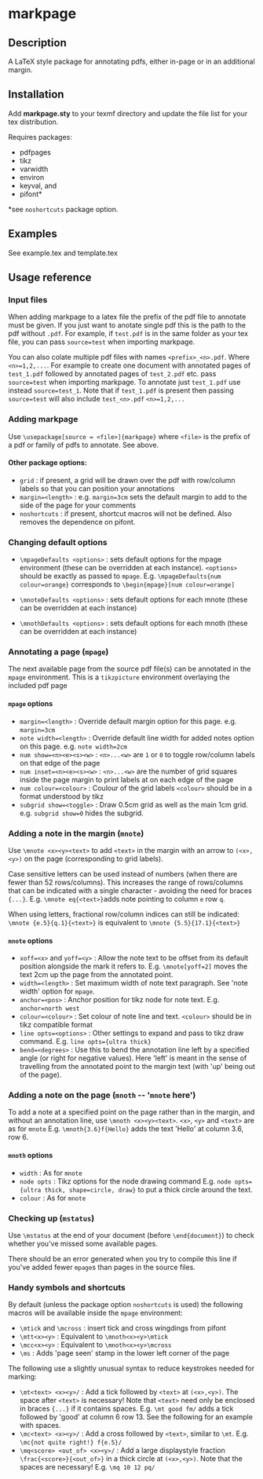 # markpage

## Description
A LaTeX style package for annotating pdfs, either in-page or in an additional
margin.

## Installation
Add **markpage.sty** to your texmf directory and update the file list for your
tex distribution.

Requires packages:
  + pdfpages  
  + tikz
  + varwidth
  + environ  
  + keyval, and  
  + pifont*

\*see `noshortcuts` package option.
## Examples
See  example.tex and template.tex

## Usage reference
### Input files
When adding markpage to a latex file the prefix of the pdf file to annotate
must be given. If you just want to anotate single pdf this is the path to the
pdf without `.pdf`. For example, if `test.pdf` is in the same folder as your tex
file, you can pass `source=test` when importing markpage.

You can also colate multiple pdf files with names `<prefix>_<n>.pdf`. Where
`<n>=1,2,...`. For example to create one document with annotated pages of
`test_1.pdf` followed by annotated pages of `test_2.pdf` etc. pass `source=test`
when importing markpage. To annotate just `test_1.pdf` use instead
`source=test_1`. Note that if `test_1.pdf` is present then passing `source=test`
will also include `test_<n>.pdf` `<n>=1,2,...`

### Adding markpage
Use `\usepackage[source = <file>]{markpage}` where
 `<file>` is the prefix of a pdf or family of pdfs to annotate. See above.

#### Other package options:
+ `grid` : if present, a grid will be drawn over the pdf with row/column labels
so that you can position your annotations
+ `margin=<length>` : e.g. `margin=3cm` sets the default margin to add to the side of the page for your comments
+ `noshortcuts` : if present, shortcut macros will not be defined. Also removes the dependence on pifont.

### Changing default options
+ `\mpageDefaults <options>` :  sets default options for the mpage environment (these can be overridden at each instance). `<options>` should be exactly as passed to `mpage`. E.g.
`\mpageDefaults{num colour=orange}` corresponds to
`\begin{mpage}[num colour=orange]`

+ `\mnoteDefaults <options>` : sets default options for each mnote (these can be overridden at each instance)

+ `\mnothDefaults <options>` : sets default options for each mnoth (these can be overridden at each instance)

### Annotating a page (`mpage`)
The next available page from the source pdf file(s) can be annotated in the `mpage` environment. This is a `tikzpicture` environment overlaying the included pdf page
#### `mpage` options
+ `margin=<length>` : Override default margin option for this page. e.g. `margin=3cm`
+  `note width=<length>` : Override default line width for added notes option on this page. e.g. `note width=2cm`
+ `num show=<n><e><s><w>` : `<n>...<w>` are `1` or `0` to toggle row/column labels on that edge of the page
+ `num inset=<n><e><s><w>` : `<n>...<w>` are the number of grid squares inside the page margin to print labels at on each edge of the page
+ `num colour=<colour>` : Coulour of the grid labels `<colour>` should be in a format understood by tikz
+ `subgrid show=<toggle>` : Draw 0.5cm grid as well as the main 1cm grid. e.g. `subgrid show=0` hides the subgrid.

### Adding a note in the margin (`mnote`)
Use `\mnote <x><y><text>` to add `<text>` in the margin with an arrow to `(<x>,<y>)` on the page (corresponding to grid labels).

Case sensitive letters can be used instead of numbers (when there are fewer than 52 rows/columns). This increases the range of rows/columns that can be indicated with a single character - avoiding the need for braces `{...}`.
E.g. `\mnote eq{<text>}`adds note pointing to column `e`
row `q`.

When using letters, fractional row/column indices can still be indicated: `\mnote {e.5}{q.1}{<text>}` is equivalent to `\mnote {5.5}{17.1}{<text>}`

#### `mnote` options
+ `xoff=<x>` and `yoff=<y>` : Allow the note text to be offset from its default position alongside the mark it refers to. E.g. `\mnote[yoff=2]` moves the text 2cm up the page from the annotated point.
+ `width=<length>` : Set maximum width of note text paragraph. See 'note width' option for `mpage`.
+ `anchor=<pos>` : Anchor position for tikz node for note text. E.g. `anchor=north west`
+ `colour=<colour>` : Set colour of note line and text. `<colour>` should be in tikz compatible format
+ `line opts=<options>` : Other settings to expand and pass to tikz draw command. E.g. `line opts={ultra thick}`
+ `bend=<degrees>` : Use this to bend the annotation line left by a specified angle (or right for negative values). Here 'left' is meant in the sense of travelling from the annotated point to the margin text (with 'up' being out of the page).

### Adding a note on the page (`mnoth` -- '`mnote` here')
To add a note at a specified point on the page rather than in the margin, and without an annotation line, use `\mnoth <x><y><text>`. `<x>`, `<y>` and `<text>` are as for `mnote` E.g. `\mnoth{3.6}f{Hello}` adds the text 'Hello' at column 3.6, row 6.

#### `mnoth` options
+ `width` : As for `mnote`
+ `node opts` : Tikz options for the node drawing command E.g.
`node opts={ultra thick, shape=circle, draw}` to put a thick circle around the text.
+ `colour` : As for `mnote`

### Checking up (`mstatus`)
Use `\mstatus` at the end of your document (before `\end{document}`) to check whether you've missed some available pages.

There should be an error generated when you try to compile this line if you've added fewer `mpage`s than pages in the source files.

### Handy symbols and shortcuts
By default (unless the package option `noshortcuts` is used) the following macros will be available inside the `mpage` environment:
+ `\mtick` and `\mcross` : insert tick and cross wingdings from pifont
+ `\mtt<x><y>` : Equivalent to `\mnoth<x><y>\mtick`
+ `\mcc<x><y>` : Equivalent to `\mnoth<x><y>\mcross`
+ `\ms` : Adds 'page seen' stamp in the lower left corner of the page

The following use a slightly unusual syntax to reduce keystrokes needed for marking:
+ `\mt<text> <x><y>/` : Add a tick followed by `<text>` at `(<x>,<y>)`. The space after `<text>` is necessary!  Note that `<text>` need only be enclosed in braces `{...}` if it contains spaces. E.g.
`\mt good fm/` adds a tick followed by 'good' at column 6 row 13. See the following for an example with spaces.
+ `\mc<text> <x><y>/` : Add a cross followed by `<text>`, similar to `\mt`. E.g. `\mc{not quite right!} f{e.5}/`
+ `\mq<score> <out_of> <x><y>/` : Add a large displaystyle fraction `\frac{<score>}{<out_of>}` in a thick circle at `(<x>,<y>)`. Note that the spaces are necessary! E.g.
`\mq 10 12 pq/`

